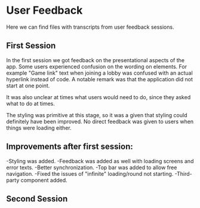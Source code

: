 # User Feedback

Here we can find files with transcripts from user feedback sessions.

## First Session
In the first session we got feedback on the presentational aspects of the app. 
Some users experienced confusion on the wording on elements. For example "Game link" text when 
joining a lobby was confused with an actual hyperlink instead of code. A notable remark was
that the application did not start at one point.

It was also unclear at times what users would need to do, since they asked what to do at times.

The styling was primitive at this stage, so it was a given that styling could definitely have been improved. 
No direct feedback was given to users when things were loading either. 

## Improvements after first session:
-Styling was added.
-Feedback was added as well with loading screens and error texts.
-Better synchronization.
-Top bar was added to allow free navigation.
-Fixed the issues of "infinite" loading/round not starting.
-Third-party component added.

## Second Session



